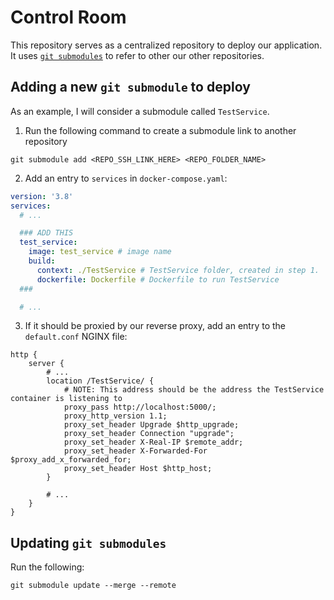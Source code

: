 # Control Room

This repository serves as a centralized repository to deploy our application. It uses [`git submodules`](https://git-scm.com/book/en/v2/Git-Tools-Submodules) to refer to other our other repositories.

## Adding a new `git submodule` to deploy

As an example, I will consider a submodule called `TestService`.

1. Run the following command to create a submodule link to another repository

`git submodule add <REPO_SSH_LINK_HERE> <REPO_FOLDER_NAME>`

2. Add an entry to `services` in `docker-compose.yaml`:

```yaml
version: '3.8'
services:
  # ...

  ### ADD THIS
  test_service:
    image: test_service # image name
    build: 
      context: ./TestService # TestService folder, created in step 1.
      dockerfile: Dockerfile # Dockerfile to run TestService
  ###

  # ...
```

3. If it should be proxied by our reverse proxy, add an entry to the `default.conf` NGINX file:

```nginx
http {
    server {
        # ...
        location /TestService/ {
            # NOTE: This address should be the address the TestService container is listening to
            proxy_pass http://localhost:5000/;
            proxy_http_version 1.1;
            proxy_set_header Upgrade $http_upgrade;
            proxy_set_header Connection "upgrade";
            proxy_set_header X-Real-IP $remote_addr;
            proxy_set_header X-Forwarded-For $proxy_add_x_forwarded_for;
            proxy_set_header Host $http_host;
        }
        
        # ...
    }
}

```


## Updating `git submodules`

Run the following:

`git submodule update --merge --remote`
